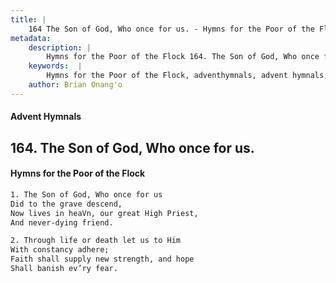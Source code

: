 ```yaml
---
title: |
    164 The Son of God, Who once for us. - Hymns for the Poor of the Flock
metadata:
    description: |
        Hymns for the Poor of the Flock 164. The Son of God, Who once for us.. The Son of God, Who once for us Did to the grave descend, Now lives in heaVn, our great High Priest,  And never-dying friend. 
    keywords:  |
        Hymns for the Poor of the Flock, adventhymnals, advent hymnals, The Son of God, Who once for us., The Son of God, Who once for us, 
    author: Brian Onang'o
---
```


#### Advent Hymnals
## 164. The Son of God, Who once for us.
####  Hymns for the Poor of the Flock

```txt
1. The Son of God, Who once for us
Did to the grave descend,
Now lives in heaVn, our great High Priest, 
And never-dying friend.

2. Through life or death let us to Him
With constancy adhere;
Faith shall supply new strength, and hope 
Shall banish ev’ry fear.
```